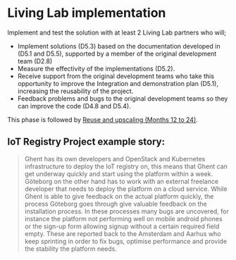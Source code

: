 # Living Lab implementation

Implement and test the solution with at least 2 Living Lab partners who will;

* Implement solutions (D5.3) based on the documentation developed in (D5.1 and D5.5), supported by a member of the original development team (D2.8)
* Measure the effectivity of the implementations (D5.2). 
* Receive support from the original development teams who take this opportunity to improve the Integration and demonstration plan (D5.1), increasing the reusability of the project.
* Feedback problems and bugs to the original development teams so they can  improve the code (D4.8 and D5.4).

This phase is followed by [Reuse and upscaling (Months 12 to 24)](7-reuse-and-scaling.md).

## IoT Registry Project example story:

> Ghent has its own developers and OpenStack and Kubernetes infrastructure to deploy the IoT registry on, this means that Ghent can get underway quickly and start using the platform within a week. Göteborg on the other hand has to work with an external freelance developer that needs to deploy the platform on a cloud service. While Ghent is able to give feedback on the actual platform quickly, the process Göteborg goes through give valuable feedback on the installation process. In these processes many bugs are uncovered, for instance the platform not performing well on mobile android phones or the sign-up form allowing signup without a certain required field empty. These are reported back to the Amsterdam and Aarhus who keep sprinting in order to fix bugs, optimise performance and provide the stability the platform needs.
